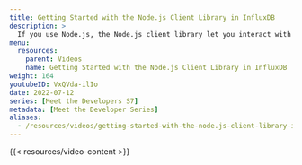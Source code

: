 ```yaml
---
title: Getting Started with the Node.js Client Library in InfluxDB
description: >
  If you use Node.js, the Node.js client library let you interact with the InfluxDB platform quickly, using a familiar language. Here, Zoe Steinkamp discusses some of the features of the Node.js client library to help you get started building awesome applications with InfluxDB even faster.
menu:
  resources:
    parent: Videos
    name: Getting Started with the Node.js Client Library in InfluxDB
weight: 164
youtubeID: VxQVda-ilIo
date: 2022-07-12
series: [Meet the Developers S7]
metadata: [Meet the Developer Series]
aliases:
  - /resources/videos/getting-started-with-the-node.js-client-library-in-influxdb/
---
```


{{< resources/video-content >}}
